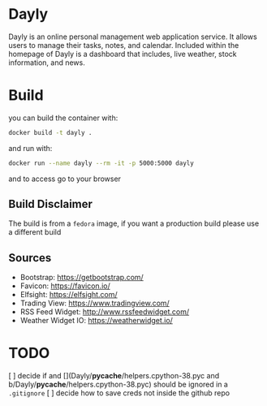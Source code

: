 # Dayly

Dayly is an online personal management web application service. It allows users to manage their tasks, notes, and calendar. Included within the homepage of Dayly is a dashboard that includes, live weather, stock information, and news.

# Build

you can build the container with:

```bash
docker build -t dayly .
```

and run with:

```bash
docker run --name dayly --rm -it -p 5000:5000 dayly
```

and to access go to [](http://localhost:5000) your browser 

## Build Disclaimer
The build is from a `fedora` image, if you want a production build please use a different build

## Sources
* Bootstrap: https://getbootstrap.com/
* Favicon: https://favicon.io/
* Elfsight: https://elfsight.com/ 
* Trading View: https://www.tradingview.com/
* RSS Feed Widget: http://www.rssfeedwidget.com/
* Weather Widget IO: https://weatherwidget.io/

# TODO
[ ] decide if [](Dayly/__pycache__/application.cpython-38.pyc) and [](Dayly/__pycache__/helpers.cpython-38.pyc and b/Dayly/__pycache__/helpers.cpython-38.pyc) should be ignored in a `.gitignore`
[ ] decide how to save creds not inside the github repo [](Dayly/final.db`)
